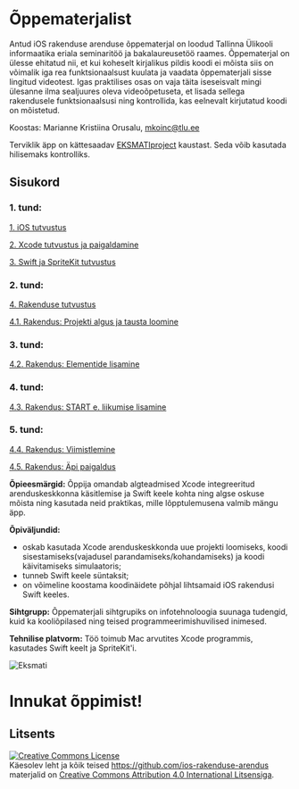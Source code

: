 # Õppematerjalist

Antud iOS rakenduse arenduse õppematerjal on loodud Tallinna Ülikooli informaatika eriala seminaritöö ja bakalaureusetöö raames. Õppematerjal on ülesse ehitatud nii, et kui koheselt kirjalikus pildis koodi ei mõista siis on võimalik iga rea funktsionaalsust kuulata ja vaadata õppematerjali sisse lingitud videotest. Igas praktilises osas on vaja täita iseseisvalt mingi ülesanne ilma sealjuures oleva videoõpetuseta, et lisada sellega rakendusele funktsionaalsusi ning kontrollida, kas eelnevalt kirjutatud koodi on mõistetud.

Koostas: Marianne Kristiina Orusalu, mkoinc@tlu.ee

Terviklik äpp on kättesaadav [EKSMATIproject](https://github.com/ios-rakenduse-arendus/EsimeneApp) kaustast. Seda võib kasutada hilisemaks kontrolliks.

## Sisukord

### 1. tund:

[1. iOS tutvustus](https://github.com/ios-rakenduse-arendus/2018/wiki/1.-iOS-tutvustus)

[2. Xcode tutvustus ja paigaldamine](https://github.com/ios-rakenduse-arendus/2018/wiki/2.-Xcode-tutvustus-ja-paigaldamine)

[3. Swift ja SpriteKit tutvustus](https://github.com/ios-rakenduse-arendus/2018/wiki/3.-Swift-ja-SpriteKit-tutvustus)

### 2. tund:

[4. Rakenduse tutvustus](https://github.com/ios-rakenduse-arendus/2018/wiki/4.-Rakenduse-tutvustus)

[4.1. Rakendus: Projekti algus ja tausta loomine](https://github.com/ios-rakenduse-arendus/4.1.Rakendus-taust)

### 3. tund:

[4.2. Rakendus: Elementide lisamine](https://github.com/ios-rakenduse-arendus/4.2.Rakendus-elemendid)

### 4. tund:

[4.3. Rakendus: START e. liikumise lisamine](https://github.com/ios-rakenduse-arendus/4.3.Rakendus-start)

### 5. tund:

[4.4. Rakendus: Viimistlemine](https://github.com/ios-rakenduse-arendus/4.4.Rakendus-viimistlemine)

[4.5. Rakendus: Äpi paigaldus](https://github.com/ios-rakenduse-arendus/EsimeneApp/wiki/4.5.-Rakendus:-%C3%84pi-paigaldus)



**Õpieesmärgid:** Õppija omandab algteadmised Xcode integreeritud arenduskeskkonna käsitlemise ja Swift keele kohta ning algse oskuse mõista ning kasutada neid praktikas, mille lõpptulemusena valmib mängu äpp.

**Õpiväljundid:**
* oskab kasutada Xcode arenduskeskkonda uue projekti loomiseks, koodi sisestamiseks(vajadusel parandamiseks/kohandamiseks) ja koodi käivitamiseks simulaatoris;
* tunneb Swift keele süntaksit;
* on võimeline koostama koodinäidete põhjal lihtsamaid iOS rakendusi Swift keeles.

**Sihtgrupp:** Õppematerjali sihtgrupiks on infotehnoloogia suunaga tudengid, kuid ka kooliõpilased ning teised programmeerimishuvilised inimesed.

**Tehnilise platvorm:** Töö toimub Mac arvutites Xcode programmis, kasutades Swift keelt ja SpriteKit'i.


![Eksmati](https://github.com/ios-rakenduse-arendus/4.1.Rakendus-taust/blob/master/Assets/AppIcon/iPhoneApp60pt%403x.png)


# Innukat õppimist!

## Litsents
<a rel="license" href="http://creativecommons.org/licenses/by/4.0/"><img alt="Creative Commons License" style="border-width:0" src="https://i.creativecommons.org/l/by/4.0/88x31.png" /></a><br />Käesolev <span xmlns:dct="http://purl.org/dc/terms/" href="http://purl.org/dc/dcmitype/Text" rel="dct:type">leht</span> ja kõik teised https://github.com/ios-rakenduse-arendus materjalid on <a rel="license" href="http://creativecommons.org/licenses/by/4.0/">Creative Commons Attribution 4.0 International Litsensiga</a>.
